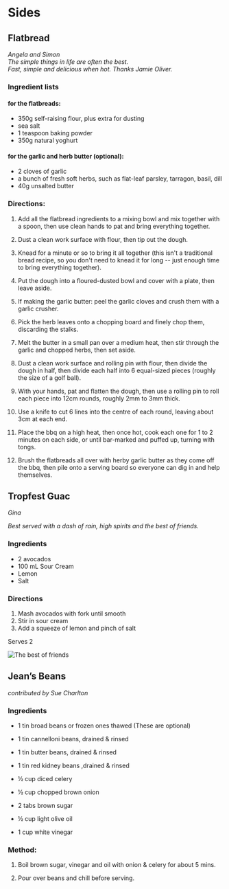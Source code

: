   
# Sides
## Flatbread  
*Angela and Simon*  
*The simple things in life are often the best.*  
*Fast, simple and delicious when hot. Thanks Jamie Oliver.*

### Ingredient lists 

#### for the flatbreads:
- 350g	self-raising flour, plus extra for dusting
- sea salt
- 1 teaspoon baking powder
- 350g natural yoghurt

#### for the garlic and herb butter (optional):
- 2 cloves of garlic
- a bunch of fresh soft herbs, such as flat-leaf parsley, tarragon, basil, dill
- 40g unsalted butter

### Directions:
1. Add all the flatbread ingredients to a mixing bowl and mix together with a spoon, then use clean hands to pat and bring everything together. 

2. Dust a clean work surface with flour, then tip out the dough.

3. Knead for a minute or so to bring it all together (this isn't a traditional bread recipe, so you don't need to knead it for long -- just enough time to bring everything together). 

4. Put the dough into a floured-dusted bowl and cover with a plate, then leave aside.


5. If making the garlic butter: peel the garlic cloves and crush them with a garlic crusher. 

6. Pick the herb leaves onto a chopping board and finely chop them, discarding the stalks. 

7. Melt the butter in a small pan over a medium heat, then stir through the garlic and chopped herbs, then set aside.

8. Dust a clean work surface and rolling pin with flour, then divide the dough in half, then divide each half into 6 equal-sized pieces (roughly the size of a golf ball). 

9. With your hands, pat and flatten the dough, then use a rolling pin to roll each piece into 12cm rounds, roughly 2mm to 3mm thick. 

10. Use a knife to cut 6 lines into the centre of each round, leaving about 3cm at each end.

11. Place the bbq on a high heat, then once hot, cook each one for 1 to 2 minutes on each side, or until bar-marked and puffed up, turning with tongs. 

12. Brush the flatbreads all over with herby garlic butter as they come off the bbq, then pile onto a serving board so everyone can dig in and help themselves.

## Tropfest Guac  
*Gina*

*Best served with a dash of rain, high spirits and the best of friends.* 

### Ingredients
  - 2 avocados
  - 100 mL Sour Cream
  - Lemon
  - Salt

### Directions
  1. Mash avocados with fork until smooth
  2. Stir in sour cream
  3. Add a squeeze of lemon and pinch of salt

Serves 2

![The best of friends](../Photos/GinaDSC00691.JPG)

## Jean’s Beans  
*contributed by Sue Charlton*

### Ingredients

  - 1 tin broad beans or frozen ones thawed (These are optional)

  - 1 tin cannelloni beans, drained & rinsed

  - 1 tin butter beans, drained & rinsed

  - 1 tin red kidney beans ,drained & rinsed

  - ½ cup diced celery

  - ½ cup chopped brown onion

  - 2 tabs brown sugar

  - ½ cup light olive oil

  - 1 cup white vinegar

### Method:

  1. Boil brown sugar, vinegar and oil with onion & celery for about 5 mins.

  2. Pour over beans and chill before serving.
